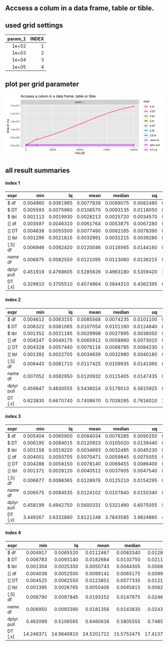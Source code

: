 ## Accsess a colum in a data frame, table or tible.





## used grid settings 

| param_1| INDEX|
|-------:|-----:|
|   1e+02|     1|
|   1e+03|     2|
|   1e+04|     3|
|   1e+05|     4|


## plot per grid parameter 

![](
benchmark_grid.png
)



##  all result summaries 

#### index 1

|expr       |      min|        lq|      mean|    median|        uq|      max| neval|
|:----------|--------:|---------:|---------:|---------:|---------:|--------:|-----:|
|$ df       | 0.004960| 0.0061965| 0.0077839| 0.0069075| 0.0082480| 0.019890|   100|
|$ DT       | 0.005593| 0.0075960| 0.0106570| 0.0093135| 0.0118050| 0.037828|   100|
|$ tbl      | 0.001113| 0.0019930| 0.0028213| 0.0025720| 0.0034570| 0.011269|   100|
|[[ df      | 0.003597| 0.0046310| 0.0061764| 0.0053875| 0.0067280| 0.019271|   100|
|[[ DT      | 0.004638| 0.0055500| 0.0077490| 0.0062165| 0.0078390| 0.065372|   100|
|[[ tbl     | 0.001296| 0.0021815| 0.0032991| 0.0031215| 0.0039280| 0.025109|   100|
|[,5] df    | 0.006946| 0.0082420| 0.0120046| 0.0116565| 0.0144160| 0.042447|   100|
|name df    | 0.006875| 0.0082550| 0.0121095| 0.0113060| 0.0136215| 0.067840|   100|
|dplyr pull | 0.451919| 0.4768605| 0.5285626| 0.4963180| 0.5359420| 1.600498|   100|
|DT [,x]    | 0.329810| 0.3705510| 0.4074864| 0.3844310| 0.4362395| 0.620323|   100|


#### index 2

|expr       |      min|        lq|      mean|    median|        uq|      max| neval|
|:----------|--------:|---------:|---------:|---------:|---------:|--------:|-----:|
|$ df       | 0.004612| 0.0063155| 0.0085568| 0.0074235| 0.0101100| 0.022594|   100|
|$ DT       | 0.006322| 0.0081065| 0.0107054| 0.0101160| 0.0124640| 0.024991|   100|
|$ tbl      | 0.001352| 0.0021185| 0.0029998| 0.0027995| 0.0038050| 0.006669|   100|
|[[ df      | 0.004247| 0.0049175| 0.0065912| 0.0058960| 0.0073010| 0.023809|   100|
|[[ DT      | 0.004328| 0.0057440| 0.0078116| 0.0068785| 0.0084230| 0.027583|   100|
|[[ tbl     | 0.001392| 0.0022705| 0.0034639| 0.0032980| 0.0040180| 0.025098|   100|
|[,5] df    | 0.006443| 0.0081710| 0.0117425| 0.0109935| 0.0141060| 0.054727|   100|
|name df    | 0.007052| 0.0082950| 0.0120932| 0.0115405| 0.0147435| 0.031229|   100|
|dplyr pull | 0.459847| 0.4830555| 0.5436024| 0.5176010| 0.5615925| 0.983070|   100|
|DT [,x]    | 0.623830| 0.6670740| 0.7408670| 0.7039285| 0.7616010| 1.543796|   100|


#### index 3

|expr       |      min|        lq|      mean|    median|        uq|      max| neval|
|:----------|--------:|---------:|---------:|---------:|---------:|--------:|-----:|
|$ df       | 0.005404| 0.0065900| 0.0084034| 0.0076285| 0.0090250| 0.019142|   100|
|$ DT       | 0.006195| 0.0084015| 0.0120923| 0.0105020| 0.0139440| 0.029241|   100|
|$ tbl      | 0.001158| 0.0019220| 0.0034693| 0.0032485| 0.0045230| 0.011506|   100|
|[[ df      | 0.004001| 0.0050705| 0.0070471| 0.0059845| 0.0075055| 0.017669|   100|
|[[ DT      | 0.004288| 0.0058150| 0.0078140| 0.0069455| 0.0086400| 0.020339|   100|
|[[ tbl     | 0.001371| 0.0028120| 0.0040512| 0.0037605| 0.0047540| 0.016938|   100|
|[,5] df    | 0.006677| 0.0088365| 0.0128976| 0.0125210| 0.0154295| 0.057719|   100|
|name df    | 0.006575| 0.0084535| 0.0124102| 0.0107840| 0.0150340| 0.038338|   100|
|dplyr pull | 0.458199| 0.4942750| 0.5600331| 0.5321490| 0.6075055| 0.908862|   100|
|DT [,x]    | 3.449267| 3.6332880| 3.8121248| 3.7843585| 3.9824860| 4.579312|   100|


#### index 4

|expr       |       min|         lq|       mean|     median|         uq|        max| neval|
|:----------|---------:|----------:|----------:|----------:|----------:|----------:|-----:|
|$ df       |  0.004917|  0.0065520|  0.0112467|  0.0083340|  0.0128930|   0.031660|   100|
|$ DT       |  0.006783|  0.0093140|  0.0182684|  0.0132750|  0.0211920|   0.160365|   100|
|$ tbl      |  0.001304|  0.0025350|  0.0050743|  0.0044305|  0.0068445|   0.013590|   100|
|[[ df      |  0.004039|  0.0052500|  0.0099141|  0.0065175|  0.0099900|   0.038198|   100|
|[[ DT      |  0.004525|  0.0062550|  0.0123851|  0.0077335|  0.0121160|   0.139297|   100|
|[[ tbl     |  0.001395|  0.0026765|  0.0050406|  0.0045815|  0.0062500|   0.014174|   100|
|[,5] df    |  0.006790|  0.0097845|  0.0193252|  0.0147975|  0.0246395|   0.074404|   100|
|name df    |  0.006950|  0.0093390|  0.0181356|  0.0143830|  0.0243580|   0.053531|   100|
|dplyr pull |  0.462099|  0.5106565|  0.6460638|  0.5805555|  0.7485095|   1.186634|   100|
|DT [,x]    | 14.246371| 14.9640810| 24.5201722| 15.5752475| 17.4137060| 101.297163|   100|


